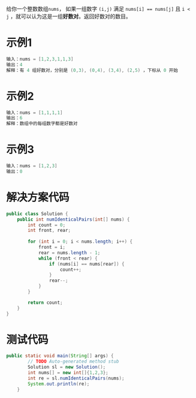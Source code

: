 给你一个整数数组`nums`， 如果一组数字 `(i,j)` 满足 `nums[i] == nums[j]` 且 `i < j` ，就可以认为这是一组**好数对**。返回好数对的数目。
# 示例1
```java
输入：nums = [1,2,3,1,1,3]
输出：4
解释：有 4 组好数对，分别是 (0,3), (0,4), (3,4), (2,5) ，下标从 0 开始
```
# 示例2
```java
输入：nums = [1,1,1,1]
输出：6
解释：数组中的每组数字都是好数对
```
# 示例3
```java
输入：nums = [1,2,3]
输出：0
```

# 解决方案代码
```java
public class Solution {
	public int numIdenticalPairs(int[] nums) {
		int count = 0;
		int front, rear;
		
		for (int i = 0; i < nums.length; i++) {
			front = i;
			rear = nums.length - 1;
			while (front < rear) {
				if (nums[i] == nums[rear]) {
					count++;
				}
				rear--;
			}
		}

		return count;
	}
}
```
# 测试代码
```java
public static void main(String[] args) {
		// TODO Auto-generated method stub
		Solution sl = new Solution();
		int nums[] = new int[]{1,2,3};
		int re = sl.numIdenticalPairs(nums);
		System.out.println(re);
	}
```


